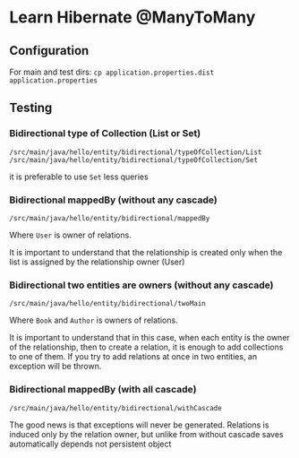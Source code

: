 # Learn Hibernate @ManyToMany

## Configuration

For main and test dirs:
`cp application.properties.dist application.properties`

## Testing

### Bidirectional type of Collection (List or Set)

`/src/main/java/hello/entity/bidirectional/typeOfCollection/List`
`/src/main/java/hello/entity/bidirectional/typeOfCollection/Set`

it is preferable to use `Set` less queries

### Bidirectional mappedBy (without any cascade)

`/src/main/java/hello/entity/bidirectional/mappedBy`

Where `User` is owner of relations.

It is important to understand that the relationship is created 
only when the list is assigned by the relationship owner (User)

### Bidirectional two entities are owners (without any cascade)

`/src/main/java/hello/entity/bidirectional/twoMain`

Where `Book` and `Author` is owners of relations.

It is important to understand that in this case, 
when each entity is the owner of the relationship, 
then to create a relation, it is enough to add collections to one of them. 
If you try to add relations at once in two entities, an exception will be thrown.

### Bidirectional mappedBy (with all cascade)

`/src/main/java/hello/entity/bidirectional/withCascade`

The good news is that exceptions will never be generated.
Relations is induced only by the relation owner, 
but unlike from without cascade saves automatically depends not persistent object